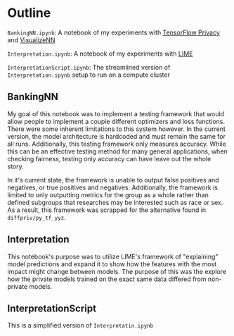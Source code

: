# Outline
`BankingNN.ipynb`: A notebook of my experiments with [TensorFlow Privacy](https://github.com/tensorflow/privacy) and [VisualizeNN](https://github.com/jzliu-100/visualize-neural-network)

`Interpretation.ipynb`: A notebook of my experiments with [LIME](https://github.com/marcotcr/lime)

`InterpretationScript.ipynb`: The streamlined version of `Interpretation.ipynb` setup to run on a compute cluster

## BankingNN
My goal of this notebook was to implement a testing framework that would allow people to implement a couple different optimizers and loss functions. There were some inherent limitations to this system however. In the current version, the model architecture is hardcoded and must remain the same for all runs. Additionally, this testing framework only measures accuracy. While this can be an effective testing method for many general applications, when checking fairness, testing only accuracy can have leave out the whole story. 

In it's current state, the framework is unable to output false positives and negatives, or true positives and negatives. Additionally, the framework is limited to only outputting metrics for the group as a whole rather than defined subgroups that researches may be interested such as race or sex. As a result, this framework was scrapped for the alternative found in `diffpriv/py_tf_yyz`.

## Interpretation
This notebook's purpose was to utilize LIME's framework of "explaining" model predictions and expand it to show how the features with the most impact might change between models. The purpose of this was the explore how the private models trained on the exact same data differed from non-private models.

## InterpretationScript
This is a simplified version of `Interpretatin.ipynb`
